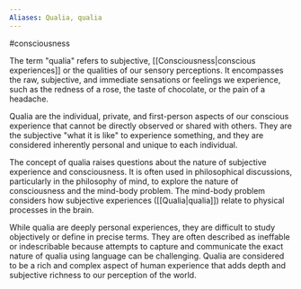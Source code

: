 ```yaml
---
Aliases: Qualia, qualia
---
```

#consciousness 

The term "qualia" refers to subjective, [[Consciousness|conscious experiences]] or the qualities of our sensory perceptions. It encompasses the raw, subjective, and immediate sensations or feelings we experience, such as the redness of a rose, the taste of chocolate, or the pain of a headache.

Qualia are the individual, private, and first-person aspects of our conscious experience that cannot be directly observed or shared with others. They are the subjective "what it is like" to experience something, and they are considered inherently personal and unique to each individual.

The concept of qualia raises questions about the nature of subjective experience and consciousness. It is often used in philosophical discussions, particularly in the philosophy of mind, to explore the nature of consciousness and the mind-body problem. The mind-body problem considers how subjective experiences ([[Qualia|qualia]]) relate to physical processes in the brain.

While qualia are deeply personal experiences, they are difficult to study objectively or define in precise terms. They are often described as ineffable or indescribable because attempts to capture and communicate the exact nature of qualia using language can be challenging. Qualia are considered to be a rich and complex aspect of human experience that adds depth and subjective richness to our perception of the world.
